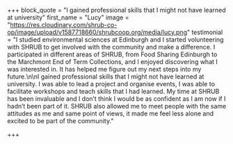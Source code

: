 +++
block_quote = "I gained professional skills that I might not have learned at university"
first_name = "Lucy"
image = "https://res.cloudinary.com/shrub-co-op/image/upload/v1587718660/shrubcoop.org/media/lucy.png"
testimonial = "I studied environmental sciences at Edinburgh and I started volunteering with SHRUB to get involved with the community and make a difference. I participated in different areas of SHRUB, from Food Sharing Edinburgh to the Marchmont End of Term Collections, and I enjoyed discovering what I was interested in. It has helped me figure out my next steps into my future.\n\nI gained professional skills that I might not have learned at university. I was able to lead a project and organise events, I was able to facilitate workshops and teach skills that I had learned. My time at SHRUB has been invaluable and I don’t think I would be as confident as I am now if I hadn’t been part of it. SHRUB also allowed me to meet people with the same attitudes as me and same point of views, it made me feel less alone and excited to be part of the community."

+++
